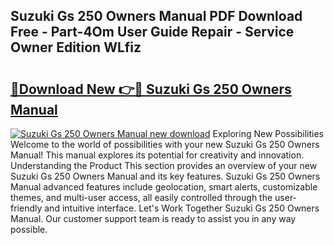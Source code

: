 ## Suzuki Gs 250 Owners Manual PDF Download Free - Part-4Om User Guide Repair - Service Owner Edition WLfiz

# <h2><a href="http://bc48044.oget.top/?id=Suzuki+Gs+250+Owners+Manual">🔗Download New 👉🔴 Suzuki Gs 250 Owners Manual</a></h2>

[![Suzuki Gs 250 Owners Manual new download](https://i.imgur.com/5g1atiW.png)](http://bc48044.oget.top/?id=Suzuki+Gs+250+Owners+Manual)
Exploring New Possibilities Welcome to the world of possibilities with your new Suzuki Gs 250 Owners Manual! This manual explores its potential for creativity and innovation. Understanding the Product This section provides an overview of your new Suzuki Gs 250 Owners Manual and its key features. Suzuki Gs 250 Owners Manual advanced features include geolocation, smart alerts, customizable themes, and multi-user access, all easily controlled through the user-friendly and intuitive interface. Let's Work Together Suzuki Gs 250 Owners Manual. Our customer support team is ready to assist you in any way possible.
